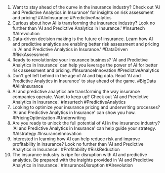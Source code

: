 1. Want to stay ahead of the curve in the insurance industry? Check out 'AI and Predictive Analytics in Insurance' for insights on risk assessment and pricing! #AIinInsurance #PredictiveAnalytics
2. Curious about how AI is transforming the insurance industry? Look no further than 'AI and Predictive Analytics in Insurance.' #Insurtech #AIrevolution
3. Data-driven decision making is the future of insurance. Learn how AI and predictive analytics are enabling better risk assessment and pricing in 'AI and Predictive Analytics in Insurance.' #DataDriven #RiskAssessment
4. Ready to revolutionize your insurance business? 'AI and Predictive Analytics in Insurance' can help you leverage the power of AI for better risk assessment and pricing. #InsuranceInnovation #PredictiveAnalytics
5. Don't get left behind in the age of AI and big data. Read 'AI and Predictive Analytics in Insurance' to stay ahead of the game. #BigData #AIinInsurance
6. AI and predictive analytics are transforming the way insurance companies operate. Want to keep up? Check out 'AI and Predictive Analytics in Insurance.' #Insurtech #PredictiveAnalytics
7. Looking to optimize your insurance pricing and underwriting processes? 'AI and Predictive Analytics in Insurance' can show you how. #PricingOptimization #Underwriting
8. Are you ready to unlock the full potential of AI in the insurance industry? 'AI and Predictive Analytics in Insurance' can help guide your strategy. #AIstrategy #InsuranceInnovation
9. Interested in learning how AI can help reduce risk and improve profitability in insurance? Look no further than 'AI and Predictive Analytics in Insurance.' #Profitability #RiskReduction
10. The insurance industry is ripe for disruption with AI and predictive analytics. Be prepared with the insights provided in 'AI and Predictive Analytics in Insurance.' #InsuranceDisruption #AIrevolution

